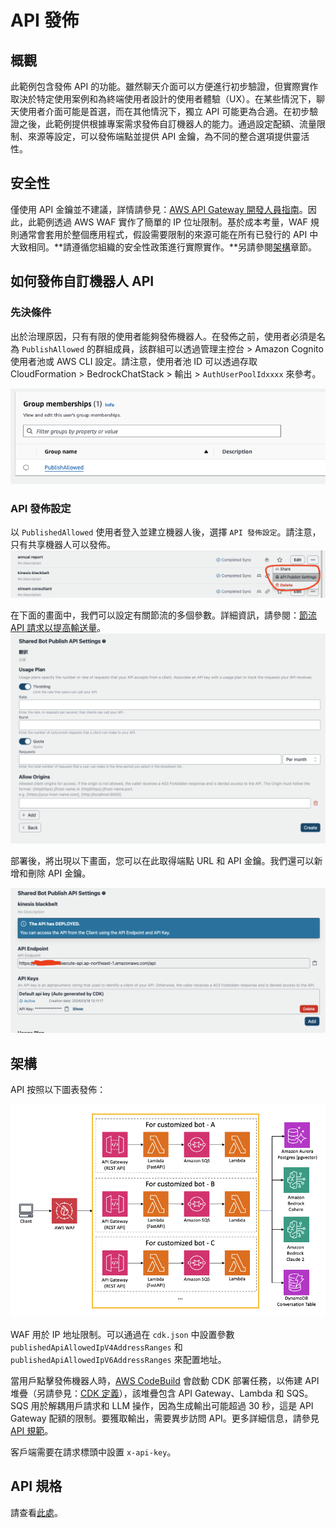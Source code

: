 # API 發佈

## 概觀

此範例包含發佈 API 的功能。雖然聊天介面可以方便進行初步驗證，但實際實作取決於特定使用案例和為終端使用者設計的使用者體驗（UX）。在某些情況下，聊天使用者介面可能是首選，而在其他情況下，獨立 API 可能更為合適。在初步驗證之後，此範例提供根據專案需求發佈自訂機器人的能力。通過設定配額、流量限制、來源等設定，可以發佈端點並提供 API 金鑰，為不同的整合選項提供靈活性。

## 安全性

僅使用 API 金鑰並不建議，詳情請參見：[AWS API Gateway 開發人員指南](https://docs.aws.amazon.com/apigateway/latest/developerguide/api-gateway-api-usage-plans.html)。因此，此範例透過 AWS WAF 實作了簡單的 IP 位址限制。基於成本考量，WAF 規則通常會套用於整個應用程式，假設需要限制的來源可能在所有已發行的 API 中大致相同。**請遵循您組織的安全性政策進行實際實作。**另請參閱[架構](#architecture)章節。

## 如何發佈自訂機器人 API

### 先決條件

出於治理原因，只有有限的使用者能夠發佈機器人。在發佈之前，使用者必須是名為 `PublishAllowed` 的群組成員，該群組可以透過管理主控台 > Amazon Cognito 使用者池或 AWS CLI 設定。請注意，使用者池 ID 可以透過存取 CloudFormation > BedrockChatStack > 輸出 > `AuthUserPoolIdxxxx` 來參考。

![](./imgs/group_membership_publish_allowed.png)

### API 發佈設定

以 `PublishedAllowed` 使用者登入並建立機器人後，選擇 `API 發佈設定`。請注意，只有共享機器人可以發佈。
![](./imgs/bot_api_publish_screenshot.png)

在下面的畫面中，我們可以設定有關節流的多個參數。詳細資訊，請參閱：[節流 API 請求以提高輸送量](https://docs.aws.amazon.com/apigateway/latest/developerguide/api-gateway-request-throttling.html)。
![](./imgs/bot_api_publish_screenshot2.png)

部署後，將出現以下畫面，您可以在此取得端點 URL 和 API 金鑰。我們還可以新增和刪除 API 金鑰。

![](./imgs/bot_api_publish_screenshot3.png)

## 架構

API 按照以下圖表發佈：

![](./imgs/published_arch.png)

WAF 用於 IP 地址限制。可以通過在 `cdk.json` 中設置參數 `publishedApiAllowedIpV4AddressRanges` 和 `publishedApiAllowedIpV6AddressRanges` 來配置地址。

當用戶點擊發佈機器人時，[AWS CodeBuild](https://aws.amazon.com/codebuild/) 會啟動 CDK 部署任務，以佈建 API 堆疊（另請參見：[CDK 定義](../cdk/lib/api-publishment-stack.ts)），該堆疊包含 API Gateway、Lambda 和 SQS。SQS 用於解耦用戶請求和 LLM 操作，因為生成輸出可能超過 30 秒，這是 API Gateway 配額的限制。要獲取輸出，需要異步訪問 API。更多詳細信息，請參見 [API 規範](#api-specification)。

客戶端需要在請求標頭中設置 `x-api-key`。

## API 規格

請查看[此處](https://aws-samples.github.io/bedrock-claude-chat)。
